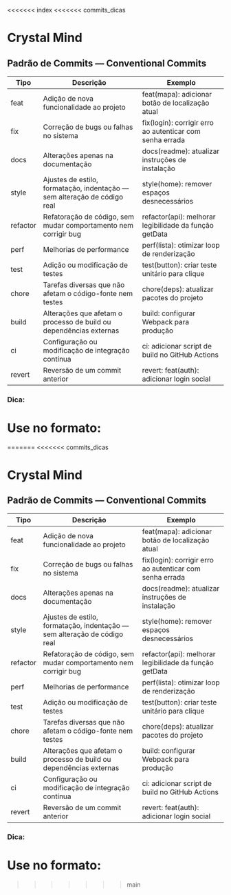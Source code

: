 <<<<<<< index
<<<<<<< commits_dicas
# Crystal Mind

## Padrão de Commits — Conventional Commits

| Tipo        | Descrição                                                                 | Exemplo                                                   |
|-------------|---------------------------------------------------------------------------|-----------------------------------------------------------|
| feat      | Adição de nova funcionalidade ao projeto                                  | feat(mapa): adicionar botão de localização atual        |
| fix       | Correção de bugs ou falhas no sistema                                     | fix(login): corrigir erro ao autenticar com senha errada|
| docs      | Alterações apenas na documentação                                          | docs(readme): atualizar instruções de instalação        |
| style     | Ajustes de estilo, formatação, indentação — sem alteração de código real  | style(home): remover espaços desnecessários             |
| refactor  | Refatoração de código, sem mudar comportamento nem corrigir bug           | refactor(api): melhorar legibilidade da função getData  |
| perf      | Melhorias de performance                                                  | perf(lista): otimizar loop de renderização              |
| test      | Adição ou modificação de testes                                           | test(button): criar teste unitário para clique          |
| chore     | Tarefas diversas que não afetam o código-fonte nem testes                 | chore(deps): atualizar pacotes do projeto               |
| build     | Alterações que afetam o processo de build ou dependências externas        | build: configurar Webpack para produção                 |
| ci        | Configuração ou modificação de integração contínua                        | ci: adicionar script de build no GitHub Actions         |
| revert    | Reversão de um commit anterior                                            | revert: feat(auth): adicionar login social              |

### Dica:
Use no formato:
=======
=======
<<<<<<< commits_dicas
# Crystal Mind

## Padrão de Commits — Conventional Commits

| Tipo        | Descrição                                                                 | Exemplo                                                   |
|-------------|---------------------------------------------------------------------------|-----------------------------------------------------------|
| feat      | Adição de nova funcionalidade ao projeto                                  | feat(mapa): adicionar botão de localização atual        |
| fix       | Correção de bugs ou falhas no sistema                                     | fix(login): corrigir erro ao autenticar com senha errada|
| docs      | Alterações apenas na documentação                                          | docs(readme): atualizar instruções de instalação        |
| style     | Ajustes de estilo, formatação, indentação — sem alteração de código real  | style(home): remover espaços desnecessários             |
| refactor  | Refatoração de código, sem mudar comportamento nem corrigir bug           | refactor(api): melhorar legibilidade da função getData  |
| perf      | Melhorias de performance                                                  | perf(lista): otimizar loop de renderização              |
| test      | Adição ou modificação de testes                                           | test(button): criar teste unitário para clique          |
| chore     | Tarefas diversas que não afetam o código-fonte nem testes                 | chore(deps): atualizar pacotes do projeto               |
| build     | Alterações que afetam o processo de build ou dependências externas        | build: configurar Webpack para produção                 |
| ci        | Configuração ou modificação de integração contínua                        | ci: adicionar script de build no GitHub Actions         |
| revert    | Reversão de um commit anterior                                            | revert: feat(auth): adicionar login social              |

### Dica:
Use no formato:
=======
>>>>>>> main
